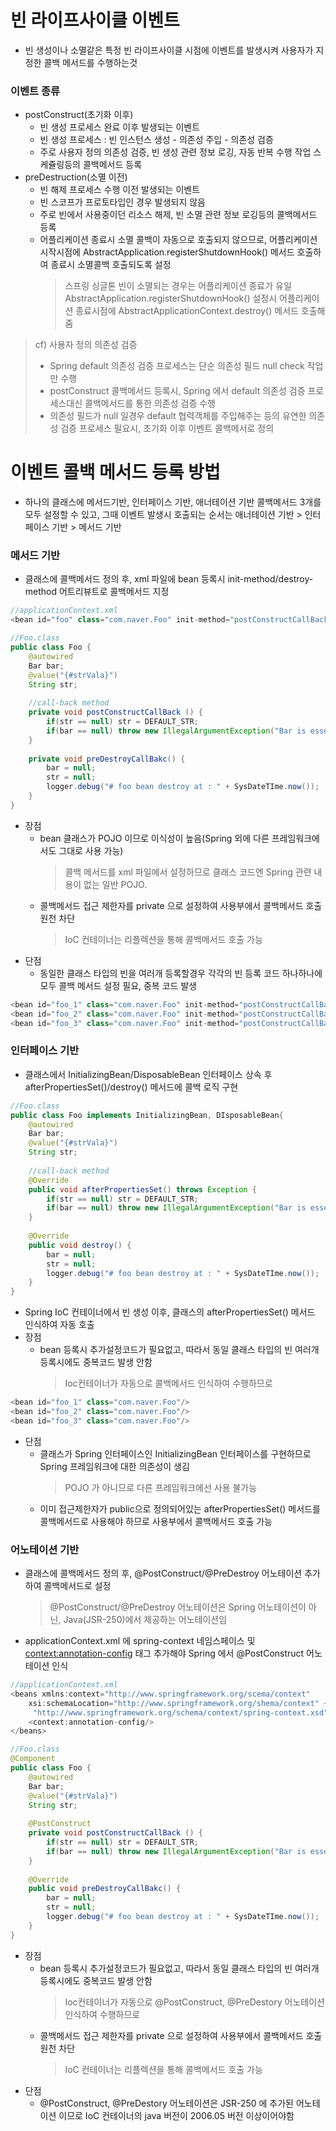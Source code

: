 # 빈 라이프사이클 이벤트
* 빈 생성이나 소멸같은 특정 빈 라이프사이클 시점에 이벤트를 발생시켜 사용자가 지정한 콜백 메서드를 수행하는것
 
### 이벤트 종류
* postConstruct(초기화 이후)
	* 빈 생성 프로세스 완료 이후 발생되는 이벤트
	* 빈 생성 프로세스 : 빈 인스턴스 생성 - 의존성 주입 - 의존성 검증
	* 주로 사용자 정의 의존성 검증, 빈 생성 관련 정보 로깅, 자동 반복 수행 작업 스케쥴링등의 콜백메서드 등록
* preDestruction(소멸 이전)
	* 빈 해제 프로세스 수행 이전 발생되는 이벤트
	* 빈 스코프가 프로토타입인 경우 발생되지 않음
	* 주로 빈에서 사용중이던 리소스 해제, 빈 소멸 관련 정보 로깅등의 콜백메서드 등록
	* 어플리케이션 종료시 소멸 콜백이 자동으로 호출되지 않으므로, 어플리케이션 시작시점에 AbstractApplication.registerShutdownHook() 메서드 호출하여 종료시 소멸콜백 호출되도록 설정
		> 스프링 싱글톤 빈이 소멸되는 경우는 어플리케이션 종료가 유일
		> AbstractApplication.registerShutdownHook() 설정시 어플리케이션 종료시점에 AbstractApplicationContext.destroy() 메서드 호출해줌
		
> cf) 사용자 정의 의존성 검증
> * Spring default 의존성 검증 프로세스는 단순 의존성 필드 null check 작업만 수행
> * postConstruct 콜백메서드 등록시, Spring 에서 default 의존성 검증 프로세스대신 콜백메서드를 통한 의존성 검증 수행
> * 의존성 필드가 null 일경우 default 협력객체를 주입해주는 등의 유연한 의존성 검증 프로세스 필요시, 초기화 이후 이벤트 콜백메서로 정의

# 이벤트 콜백 메서드 등록 방법
* 하나의 클래스에 메서드기반, 인터페이스 기반, 애너테이션 기반 콜백메서드 3개를 모두 설정할 수 있고, 그때 이벤트 발생시 호출되는 순서는 애너테이션 기반 > 인터페이스 기반 > 메서드 기반 
### 메서드 기반
* 클래스에 콜백메서드 정의 후, xml 파일에 bean 등록시 init-method/destroy-method 어트리뷰트로 콜백메서드 지정
```java
//applicationContext.xml
<bean id="foo" class="com.naver.Foo" init-method="postConstructCallBack" destroy-method="preDestroyCallBack"/>

//Foo.class
public class Foo {
	@autowired
	Bar bar;
	@value("{#strVala}")
	String str;
	
	//call-back method
	private void postConstructCallBack () {
		if(str == null) str = DEFAULT_STR;
		if(bar == null) throw new IllegalArgumentException("Bar is essentail object. But bar DI failed.");
	}
	
	private void preDestroyCallBakc() {
		bar = null;
		str = null;
		logger.debug("# foo bean destroy at : " + SysDateTIme.now());
	}
}
```
* 장점
	* bean 클래스가 POJO 이므로 이식성이 높음(Spring 외에 다른 프레임워크에서도 그대로 사용 가능) 
		> 콜백 메서드를 xml 파일에서 설정하므로 클래스 코드엔 Spring 관련 내용이 없는 일반 POJO.
	* 콜백메서드 접근 제한자를 private 으로 설정하여 사용부에서 콜백메서드 호출 원천 차단
		> IoC 컨테이너는 리플렉션을 통해 콜백메서드 호출 가능 
* 단점
	* 동일한 클래스 타입의 빈을 여러개 등록할경우 각각의 빈 등록 코드 하나하나에 모두 콜백 메서드 설정 필요, 중복 코드 발생
```java
<bean id="foo_1" class="com.naver.Foo" init-method="postConstructCallBack"/>
<bean id="foo_2" class="com.naver.Foo" init-method="postConstructCallBack"/>
<bean id="foo_3" class="com.naver.Foo" init-method="postConstructCallBack"/>
```

### 인터페이스 기반
* 클래스에서 InitializingBean/DisposableBean 인터페이스 상속 후 afterPropertiesSet()/destroy() 메서드에 콜백 로직 구현
```java
//Foo.class
public class Foo implements InitializingBean, DIsposableBean{
	@autowired
	Bar bar;
	@value("{#strVala}")
	String str;
	
	//call-back method
	@Override
	public void afterPropertiesSet() throws Exception {
		if(str == null) str = DEFAULT_STR;
		if(bar == null) throw new IllegalArgumentException("Bar is essentail object. But bar DI failed.");
	}
	
	@Override
	public void destroy() {
		bar = null;
		str = null;
		logger.debug("# foo bean destroy at : " + SysDateTIme.now());
	}
}
```
* Spring IoC 컨테이너에서 빈 생성 이후, 클래스의 afterPropertiesSet() 메서드 인식하여 자동 호출
* 장점
	* bean 등록시 추가설정코드가 필요없고, 따라서 동일 클래스 타입의 빈 여러개 등록시에도 중복코드 발생 안함
		> Ioc컨테이너가 자동으로 콜백메서드 인식하여 수행하므로 
```java
<bean id="foo_1" class="com.naver.Foo"/>
<bean id="foo_2" class="com.naver.Foo"/>
<bean id="foo_3" class="com.naver.Foo"/>
```
* 단점
	* 클래스가 Spring 인터페이스인 InitializingBean 인터페이스를 구현하므로 Spring 프레임워크에 대한 의존성이 생김
		> POJO 가 아니므로 다른 프레임워크에선 사용 불가능
	* 이미 접근제한자가 public으로 정의되어있는 afterPropertiesSet() 메서드를 콜백메서드로 사용해야 하므로 사용부에서 콜백메서드 호출 가능

### 어노테이션 기반
* 클래스에 콜백메서드 정의 후, @PostConstruct/@PreDestroy 어노테이션 추가하여 콜백메서드로 설정
	> @PostConstruct/@PreDestroy 어노테이션은 Spring 어노테이션이 아닌, Java(JSR-250)에서 제공하는 어노테이션임
* applicationContext.xml 에 spring-context 네임스페이스 및 <context:annotation-config> 태그 추가해야 Spring 에서 @PostConstruct 어노테이션 인식
```java
//applicationContext.xml
<beans xmlns:context="http://www.springframework.org/scema/context"
	xsi:schemaLocation="http://www.springframework.org/shema/context" +
	 "http://www.springframework.org/schema/context/spring-context.xsd">
	<context:annotation-config/>
</beans>

//Foo.class
@Component
public class Foo {
	@autowired
	Bar bar;
	@value("{#strVala}")
	String str;
	
	@PostConstruct
	private void postConstructCallBack () {
		if(str == null) str = DEFAULT_STR;
		if(bar == null) throw new IllegalArgumentException("Bar is essentail object. But bar DI failed.");
	}
	
	@Override
    public void preDestroyCallBakc() {
		bar = null;
		str = null;
		logger.debug("# foo bean destroy at : " + SysDateTIme.now());
	}
}
```
* 장점
	* bean 등록시 추가설정코드가 필요없고, 따라서 동일 클래스 타입의 빈 여러개 등록시에도 중복코드 발생 안함
		> Ioc컨테이너가 자동으로 @PostConstruct, @PreDestory 어노테이션 인식하여 수행하므로
	* 콜백메서드 접근 제한자를 private 으로 설정하여 사용부에서 콜백메서드 호출 원천 차단
		> IoC 컨테이너는 리플렉션을 통해 콜백메서드 호출 가능
* 단점
	* @PostConstruct, @PreDestory 어노테이션은 JSR-250 에 추가된 어노테이션 이므로 IoC 컨테이너의 java 버전이 2006.05 버전 이상이어야함
